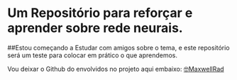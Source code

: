 # Um Repositório para reforçar e aprender sobre rede neurais.
##Estou começando a Estudar com amigos sobre o tema, e este repositório será um teste para colocar em prático o que aprendemos. 

Vou deixar o Github do envolvidos no projeto aqui embaixo:
[🤓MaxwellRad](https://github.com/MaxwellRad)
